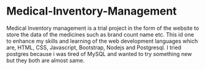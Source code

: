 # Medical-Inventory-Management
Medical Inventory management is a trial project in the form of the website to store the data of the medicines such as brand count name etc. This id one to enhance my skills and learning of the web development languages which are, HTML, CSS, Javascript, Bootstrap, Nodejs and Postgresql. I tried postgres because i was tired of MySQL and wanted to try something new but they both are almost same.
